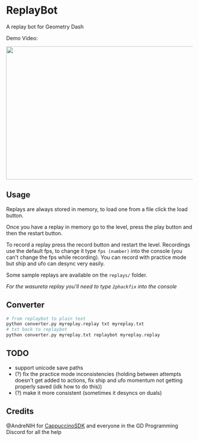 # ReplayBot

A replay bot for Geometry Dash

Demo Video:

<a href="https://youtu.be/3fcRO_AswyU" target="_blank"><img src="https://i.ytimg.com/vi/3fcRO_AswyU/maxresdefault.jpg" width="640" height="360" /></a>

## Usage

Replays are always stored in memory, to load one from a file click the load button.

Once you have a replay in memory go to the level, press the play button and then the restart button.

To record a replay press the record button and restart the level. Recordings use the default fps, to change it type `fps (number)` into the console (you can't change the fps while recording). You can record with practice mode but ship and ufo can desync very easily.

Some sample replays are available on the `replays/` folder.

*For the wasureta replay you'll need to type `2phackfix` into the console*

## Converter

```bash
# from replaybot to plain text
python converter.py myreplay.replay txt myreplay.txt
# txt back to replaybot
python converter.py myreplay.txt replaybot myreplay.replay
```

## TODO
- support unicode save paths
- (?) fix the practice mode inconsistencies (holding between attempts doesn't get added to actions, fix ship and ufo momentum not getting properly saved (idk how to do this))
- (?) make it more consistent (sometimes it desyncs on duals)

## Credits
@AndreNIH for [CappuccinoSDK](https://github.com/AndreNIH/CappuccinoSDK)
and everyone in the GD Programming Discord for all the help
